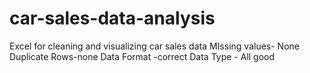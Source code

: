 # car-sales-data-analysis
Excel for cleaning and visualizing car sales data
MIssing values- None
Duplicate Rows-none
Data Format -correct
Data Type - All good 
